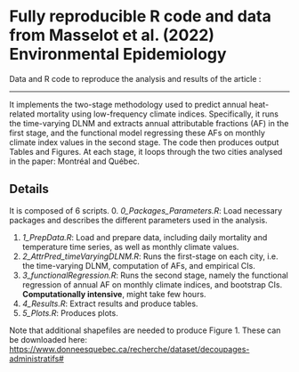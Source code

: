 # Fully reproducible R code and data from Masselot et al. (2022) Environmental Epidemiology

Data and R code to reproduce the analysis and results of the article :

------

It implements the two-stage methodology used to predict annual heat-related mortality using low-frequency climate indices. Specifically, it runs the time-varying DLNM and extracts annual attributable fractions (AF) in the first stage, and the functional model regressing these AFs on monthly climate index values in the second stage. The code then produces output Tables and Figures. At each stage, it loops through the two cities analysed in the paper: Montréal and Québec.

## Details

It is composed of 6 scripts.
0. *0_Packages_Parameters.R*: Load necessary packages and describes the different parameters used in the analysis.
1. *1_PrepData.R*: Load and prepare data, including daily mortality and temperature time series, as well as monthly climate values.
2. *2_AttrPred_timeVaryingDLNM.R*: Runs the first-stage on each city, i.e. the time-varying DLNM, computation of AFs, and empirical CIs.
3. *3_functionalRegression.R*: Runs the second stage, namely the functional regression of annual AF on monthly climate indices, and bootstrap CIs. **Computationally intensive**, might take few hours.
4. *4_Results.R*: Extract results and produce tables.
5. *5_Plots.R*: Produces plots.

Note that additional shapefiles are needed to produce Figure 1. These can be downloaded here: https://www.donneesquebec.ca/recherche/dataset/decoupages-administratifs#
